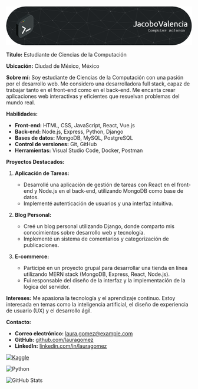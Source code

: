 
![banner](banner2.png)

**Título:** Estudiante de Ciencias de la Computación

**Ubicación:** Ciudad de México, México

**Sobre mí:**
Soy estudiante de Ciencias de la Computación con una pasión por el desarrollo web. Me considero una desarrolladora full stack, capaz de trabajar tanto en el front-end como en el back-end. Me encanta crear aplicaciones web interactivas y eficientes que resuelvan problemas del mundo real.

**Habilidades:**

- **Front-end:** HTML, CSS, JavaScript, React, Vue.js
- **Back-end:** Node.js, Express, Python, Django
- **Bases de datos:** MongoDB, MySQL, PostgreSQL
- **Control de versiones:** Git, GitHub
- **Herramientas:** Visual Studio Code, Docker, Postman

**Proyectos Destacados:**

1. **Aplicación de Tareas:**
   - Desarrollé una aplicación de gestión de tareas con React en el front-end y Node.js en el back-end, utilizando MongoDB como base de datos.
   - Implementé autenticación de usuarios y una interfaz intuitiva.

2. **Blog Personal:**
   - Creé un blog personal utilizando Django, donde comparto mis conocimientos sobre desarrollo web y tecnología.
   - Implementé un sistema de comentarios y categorización de publicaciones.

3. **E-commerce:**
   - Participé en un proyecto grupal para desarrollar una tienda en línea utilizando MERN stack (MongoDB, Express, React, Node.js).
   - Fui responsable del diseño de la interfaz y la implementación de la lógica del servidor.

**Intereses:**
Me apasiona la tecnología y el aprendizaje continuo. Estoy interesada en temas como la inteligencia artificial, el diseño de experiencia de usuario (UX) y el desarrollo ágil.

**Contacto:**
- **Correo electrónico:** laura.gomez@example.com
- **GitHub:** [github.com/lauragomez](https://github.com/lauragomez)
- **LinkedIn:** [linkedin.com/in/lauragomez](https://linkedin.com/in/lauragomez)



[![Kaggle](https://img.shields.io/badge/Kaggle-035a7d?style=for-the-badge&logo=kaggle&logoColor=white)](https://www.kaggle.com/jacobito311)



![Python](https://img.shields.io/badge/python-3670A0?style=for-the-badge&logo=python&logoColor=ffdd54)


![GitHub Stats](https://github-readme-stats.vercel.app/api/top-langs/?username=jacobito311&layout=compact)


